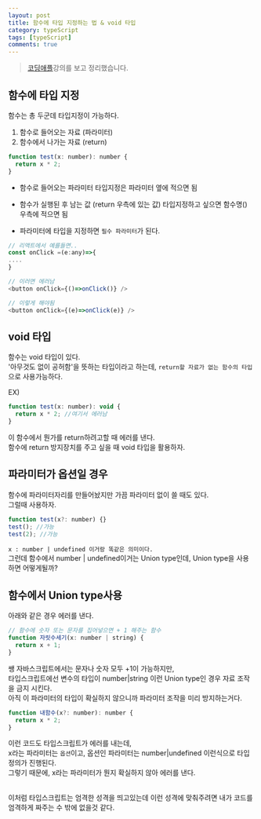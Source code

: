 ```yaml
---
layout: post
title: 함수에 타입 지정하는 법 & void 타입
category: typeScript
tags: [typeScript]
comments: true
---
```


> [코딩애플](https://codingapple.com/)강의를 보고 정리했습니다.

## 함수에 타입 지정

함수는 총 두군데 타입지정이 가능하다.<br/>

1. 함수로 들어오는 자료 (파라미터)<br/>
2. 함수에서 나가는 자료 (return) <br/>

```js
function test(x: number): number {
  return x * 2;
}
```

- 함수로 들어오는 파라미터 타입지정은 파라미터 옆에 적으면 됨<br/>

- 함수가 실행된 후 남는 값 (return 우측에 있는 값) 타입지정하고 싶으면 함수명() 우측에 적으면 됨<br/>

- 파라미터에 타입을 지정하면 `필수 파라미터`가 된다.

```js
// 리액트에서 예를들면..
const onClick =(e:any)=>{
....
}

// 이러면 에러남
<button onClick={()=>onClick()} />

// 이렇게 해야됨
<button onClick={(e)=>onClick(e)} />
```

## void 타입

함수는 void 타입이 있다.<br/>
'아무것도 없이 공허함'을 뜻하는 타입이라고 하는데, `return할 자료가 없는 함수의 타입`으로 사용가능하다. <br/>

EX)

```js
function test(x: number): void {
  return x * 2; //여기서 에러남
}
```

이 함수에서 뭔가를 return하려고할 때 에러를 낸다.<br/>
함수에 return 방지장치를 주고 싶을 때 void 타입을 활용하자.

## 파라미터가 옵션일 경우

함수에 파라미터자리를 만들어놨지만 가끔 파라미터 없이 쓸 때도 있다.<br/>
그럴때 사용하자.

```js
function test(x?: number) {}
test(); //가능
test(2); //가능
```

`x : number | undefined 이거랑 똑같은 의미이다.`<br/>
그런데 함수에서 number | undefined이거는 Union type인데, Union type을 사용하면 어떻게될까?

## 함수에서 Union type사용

아래와 같은 경우 에러를 낸다.

```js
// 함수에 숫자 또는 문자를 집어넣으면 + 1 해주는 함수
function 자릿수세기(x: number | string) {
  return x + 1;
}
```

쌩 자바스크립트에서는 문자나 숫자 모두 +1이 가능하지만,<br/>
타입스크립트에선 변수의 타입이 number|string 이런 Union type인 경우 자료 조작을 금지 시킨다.<br/>
아직 이 파라미터의 타입이 확실하지 않으니까 파라미터 조작을 미리 방지하는거다.<br/>

```js
function 내함수(x?: number): number {
  return x * 2;
}
```

이런 코드도 타입스크립트가 에러를 내는데,<br/>
x라는 파라미터는 `옵션`이고, 옵션인 파라미터는 number|undefined 이런식으로 타입정의가 진행된다.<br/>
그렇기 때문에, x라는 파라미터가 뭔지 확실하지 않아 에러를 낸다.<br/><br/>

이처럼 타입스크립트는 엄격한 성격을 띄고있는데 이런 성격에 맞춰주려면 내가 코드를 엄격하게 짜주는 수 밖에 없을것 같다.
